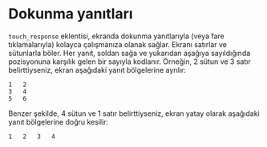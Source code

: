 # Dokunma yanıtları

`touch_response` eklentisi, ekranda dokunma yanıtlarıyla (veya fare tıklamalarıyla) kolayca çalışmanıza olanak sağlar. Ekranı satırlar ve sütunlarla böler. Her yanıt, soldan sağa ve yukarıdan aşağıya sayıldığında pozisyonuna karşılık gelen bir sayıyla kodlanır. Örneğin, 2 sütun ve 3 satır belirttiyseniz, ekran aşağıdaki yanıt bölgelerine ayrılır:

	1	2
	3	4
	5	6

Benzer şekilde, 4 sütun ve 1 satır belirttiyseniz, ekran yatay olarak aşağıdaki yanıt bölgelerine doğru kesilir:

	1	2	3	4